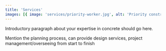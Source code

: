 ```yaml
---
title: 'Services'
images: [{ image: 'services/priority-worker.jpg', alt: 'Priority construction worker' }]
---
```


Introductory paragraph about your expertise in concrete should go&nbsp;here.

Mention the planning process, can provide design services, project management/overseeing from start to finish
